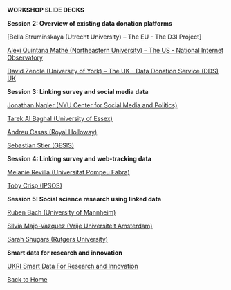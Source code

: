 **WORKSHOP SLIDE DECKS**

**Session 2: Overview of existing data donation platforms**

[Bella Struminskaya (Utrecht University) – The EU - The D3I Project]

[Alexi Quintana Mathé (Northeastern University) – The US - National Internet Observatory](NIO_Manchester.pdf)

[David Zendle (University of York) – The UK - Data Donation Service (DDS) UK](SDDS_Manchester_13-02-2025.pdf)

**Session 3: Linking survey and social media data**

[Jonathan Nagler (NYU Center for Social Media and Politics)](nagler_manchester2025_post.pdf)

[Tarek Al Baghal (University of Essex)](albaghal.digisurvor.v2.pdf)

[Andreu Casas (Royal Holloway)](what-if-project-overview-presentation-digisurv-manchester-13feb2024.pdf)

[Sebastian Stier (GESIS)](DIGISURVOR_Manchester_Stier.pdf)

**Session 4: Linking survey and web-tracking data**

[Melanie Revilla (Universitat Pompeu Fabra)](Manchester-Melanie-vf.pdf)

[Toby Crisp (IPSOS)](Ipsos_Linking_survey_web_tracking_data.pdf)

**Session 5: Social science research using linked data**

[Ruben Bach (University of Mannheim)](Ruben_new.pdf)

[Silvia Majo-Vazquez (Vrije Universiteit Amsterdam)](20250214_DigiSurv_Presentation_SMV.pdf)

[Sarah Shugars (Rutgers University)](Digisurvor_workshop_S_Shugars.pdf) 

**Smart data for research and innovation**

[UKRI Smart Data For Research and Innovation](SDR_UK_overview-Feb_14_2025-DIGISURVOR_Workshop.pdf)



          
[Back to Home](../README.md)

